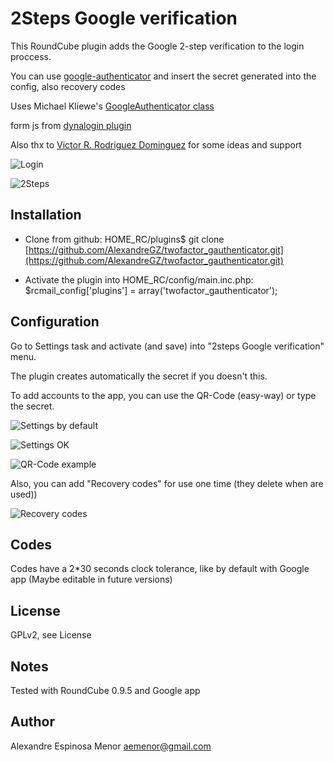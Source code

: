 2Steps Google verification
==========================

This RoundCube plugin adds the Google 2-step verification to the login proccess.

You can use [google-authenticator](https://code.google.com/p/google-authenticator/) and insert the secret generated into the config, also recovery codes

Uses Michael Kliewe's [GoogleAuthenticator class](https://github.com/PHPGangsta/GoogleAuthenticator/)

form js from [dynalogin plugin](https://github.com/amaramrahul/dynalogin/)

Also thx to [Victor R. Rodriguez Dominguez](https://github.com/vrdominguez) for some ideas and support  


![Login](https://raw.github.com/AlexandreGZ/twofactor_gauthenticator/master/screenshots/001-login.png)

![2Steps](https://raw.github.com/AlexandreGZ/twofactor_gauthenticator/master/screenshots/002-2steps.png)


Installation
------------
- Clone from github:
    HOME_RC/plugins$ git clone [https://github.com/AlexandreGZ/twofactor_gauthenticator.git](https://github.com/AlexandreGZ/twofactor_gauthenticator.git)

- Activate the plugin into HOME_RC/config/main.inc.php:
    $rcmail_config['plugins'] = array('twofactor_gauthenticator');


Configuration
-------------
Go to Settings task and activate (and save) into "2steps Google verification" menu.

The plugin creates automatically the secret if you doesn't this.
	
To add accounts to the app, you can use the QR-Code (easy-way) or type the secret.

![Settings by default](https://raw.github.com/AlexandreGZ/twofactor_gauthenticator/master/screenshots/003-settings_default.png)

![Settings OK](https://raw.github.com/AlexandreGZ/twofactor_gauthenticator/master/screenshots/004-settings_ok.png)

![QR-Code example](https://raw.github.com/AlexandreGZ/twofactor_gauthenticator/master/screenshots/005-settings_qr_code.png)


Also, you can add "Recovery codes" for use one time (they delete when are used))

![Recovery codes](https://raw.github.com/AlexandreGZ/twofactor_gauthenticator/master/screenshots/006-recovery_codes.png) 



Codes
-----
Codes have a 2*30 seconds clock tolerance, like by default with Google app (Maybe editable in future versions)


License
-------
GPLv2, see License

Notes
-----
Tested with RoundCube 0.9.5 and Google app

Author
------
Alexandre Espinosa Menor <aemenor@gmail.com>
